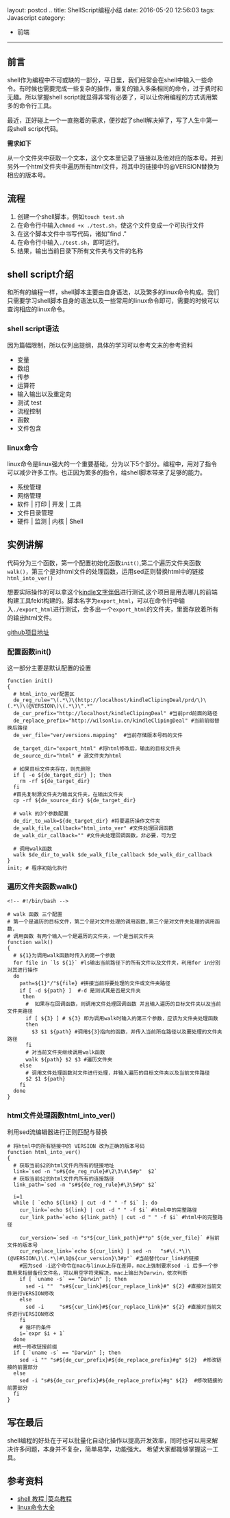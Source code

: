 layout: postcd ..
title: ShellScript编程小结
date: 2016-05-20 12:56:03
tags: Javascript
category:
- 前端
---

## 前言
shell作为编程中不可或缺的一部分，平日里，我们经常会在shell中输入一些命令。有时候也需要完成一些复杂的操作，重复的输入多条相同的命令，过于费时和无趣。所以掌握shell script就显得非常有必要了，可以让你用编程的方式调用繁多的命令行工具。

最近，正好碰上一个一直拖着的需求，便抄起了shell解决掉了，写了人生中第一段shell script代码。

<!-- more -->

**需求如下**

从一个文件夹中获取一个文本，这个文本里记录了链接以及他对应的版本号。并到另外一个html文件夹中遍历所有html文件，将其中的链接中的@VERSION替换为相应的版本号。

## 流程
1. 创建一个shell脚本，例如`touch test.sh`
2. 在命令行中输入`chmod +x ./test.sh`，使这个文件变成一个可执行文件
3. 在这个脚本文件中书写代码，诸如"find ."
4. 在命令行中输入`./test.sh`，即可运行。
5. 结果，输出当前目录下所有文件夹与文件的名称

## shell script介绍
和所有的编程一样，shell脚本主要由自身语法，以及繁多的linux命令构成。我们只需要学习shell脚本自身的语法以及一些常用的linux命令即可，需要的时候可以查询相应的linux命令。

### shell script语法
因为篇幅限制，所以仅列出提纲，具体的学习可以参考文末的参考资料
- 变量
- 数组
- 传参
- 运算符
- 输入输出以及重定向
- 测试 test
- 流程控制
- 函数
- 文件包含

### linux命令
linux命令是linux强大的一个重要基础，分为以下5个部分。编程中，用对了指令可以减少许多工作。也正因为繁多的指令，给shell脚本带来了足够的能力。

- 系统管理
- 网络管理
- 软件 | 打印 | 开发 | 工具
- 文件目录管理
- 硬件 | 监测 | 内核 | Shell


## 实例讲解
代码分为三个函数，第一个配置初始化函数`init()`,第二个遍历文件夹函数`walk()`，第三个是对html文件的处理函数，运用sed正则替换html中的链接`html_into_ver()`

想要实际操作的可以拿这个[kindle文字伴侣](http://wilsonliu.cn)进行测试,这个项目是用去哪儿的前端构建工具fekit构建的。脚本名字为`export_html`，可以在命令行中输入`./export_html`进行测试，会多出一个`export_html`的文件夹，里面存放着所有的输出html文件。

[github项目地址](https://github.com/WilsonLiu95/kindleClipingDeal)

### 配置函数init()
这一部分主要是默认配置的设置
```
function init()
{
  # html_into_ver配置区
  de_reg_rule="\(.*\)\(http://localhost/kindleClipingDeal/prd/\)\(.*\)\(@VERSION\)\(.*\)\".*"
  de_cur_prefix="http://localhost/kindleClipingDeal" #当前prd前面的路径
  de_replace_prefix="http://wilsonliu.cn/kindleClipingDeal" #当前前缀替换后路径
  de_ver_file="ver/versions.mapping"  #当前存储版本号码的文件

  de_target_dir="export_html" #将html修改后，输出的目标文件夹
  de_source_dir="html" # 源文件夹为html

  # 如果目标文件夹存在，则先删除
  if [ -e ${de_target_dir} ]; then
    rm -rf ${de_target_dir}
  fi
  #首先复制源文件夹为输出文件夹，在输出文件夹
  cp -rf ${de_source_dir} ${de_target_dir}

  # walk 的3个参数配置
  de_dir_to_walk=${de_target_dir} #将要遍历操作文件夹
  de_walk_file_callback="html_into_ver" #文件处理回调函数
  de_walk_dir_callback="" #文件夹处理回调函数，非必要，可为空

  # 调用walk函数
  walk $de_dir_to_walk $de_walk_file_callback $de_walk_dir_callback
}
init; # 程序初始化执行
```
### 遍历文件夹函数walk()

```
<!-- #!/bin/bash -->

# walk 函数 三个配置
# 第一个是遍历的目标文件，第二个是对文件处理的调用函数,第三个是对文件夹处理的调用函数，
# 调用函数 有两个输入一个是遍历的文件夹，一个是当前文件夹
function walk()
{
  # ${1}为调用walk函数时传入的第一个参数
  for file in `ls ${1}` #ls输出当前路径下的所有文件以及文件夹，利用for in分别对其进行操作
  do
    path=${1}"/"${file} #拼接当前将要处理的文件或文件夹路径
    if [ -d ${path} ]  #-d 是测试其是否是文件夹
     then
      #  如果存在回调函数，则调用文件处理回调函数 并且输入遍历的目标文件夹以及当前文件夹路径
      if [ ${3} ] # ${3} 即为调用walk时输入的第三个参数，应该为文件夹处理函数
      then
        $3 $1 ${path} #调用${3}指向的函数，并传入当前所在路径以及要处理的文件夹路径
      fi
      # 对当前文件夹继续调用walk函数
      walk ${path} $2 $3 #遍历文件夹
    else
      # 调用文件处理函数对文件进行处理，并输入遍历的目标文件夹以及当前文件路径
      $2 $1 ${path}
    fi
  done
}
```
### html文件处理函数html_into_ver()
利用sed流编辑器进行正则匹配与替换
```
# 将html中的所有链接中的 VERSION 改为正确的版本号码
function html_into_ver()
{
  # 获取当前$2的html文件内所有的链接地址
  link=`sed -n "s#${de_reg_rule}#\2\3\4\5#p"  $2`
  # 获取当前$2的html文件内所有的连接路径
  link_path=`sed -n "s#${de_reg_rule}#\3\5#p" $2`

  i=1
  while [ `echo ${link} | cut -d " " -f $i` ]; do
    cur_link=`echo ${link} | cut -d " " -f $i` #html中的完整路径
    cur_link_path=`echo ${link_path} | cut -d " " -f $i` #html中的完整路径

    cur_version=`sed -n "s*${cur_link_path}#**p" ${de_ver_file}` #当前文件的版本号
    cur_replace_link=`echo ${cur_link} | sed -n   "s#\(.*\)\(@VERSION\)\(.*\)#\1@${cur_version}\3#p"` #当前替代cur_link的链接
    #因为sed -i这个命令在mac与linux上存在差异，mac上强制要求sed -i 后多一个参数用来指替备份文件名，可以用空字符来解决，mac上输出为Darwin，依次判断
    if [ `uname -s` == "Darwin" ]; then
      sed -i ""  "s#${cur_link}#${cur_replace_link}#" ${2} #直接对当前文件进行VERSION修改
    else
      sed -i     "s#${cur_link}#${cur_replace_link}#" ${2} #直接对当前文件进行VERSION修改
    fi
    # 循环的条件
    i=`expr $i + 1`
  done
  #统一修改链接前缀
  if [ `uname -s` == "Darwin" ]; then
    sed -i "" "s#${de_cur_prefix}#${de_replace_prefix}#g" ${2}  #修改链接的前置部分
  else
    sed -i "s#${de_cur_prefix}#${de_replace_prefix}#g" ${2}  #修改链接的前置部分
  fi
}
```
## 写在最后
shell编程的好处在于可以批量化自动化操作以提高开发效率，同时也可以用来解决许多问题，本身并不复杂，简单易学，功能强大。
希望大家都能够掌握这一工具。
## 参考资料
- [shell 教程 |菜鸟教程](http://www.runoob.com/linux/linux-shell.html)
- [linux命令大全](http://man.linuxde.net/)
